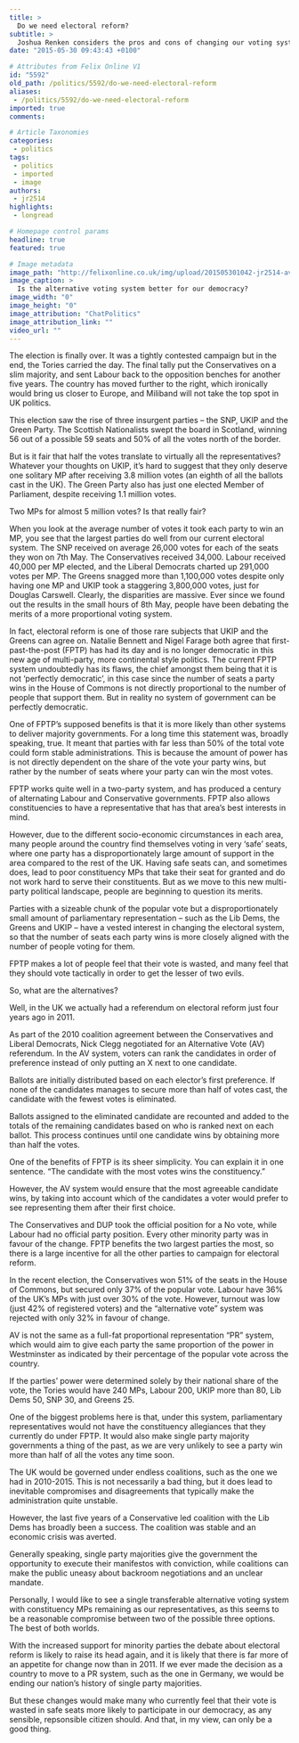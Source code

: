 ```yaml
---
title: >
  Do we need electoral reform?
subtitle: >
  Joshua Renken considers the pros and cons of changing our voting system
date: "2015-05-30 09:43:43 +0100"

# Attributes from Felix Online V1
id: "5592"
old_path: /politics/5592/do-we-need-electoral-reform
aliases:
 - /politics/5592/do-we-need-electoral-reform
imported: true
comments:

# Article Taxonomies
categories:
 - politics
tags:
 - politics
 - imported
 - image
authors:
 - jr2514
highlights:
 - longread

# Homepage control params
headline: true
featured: true

# Image metadata
image_path: "http://felixonline.co.uk/img/upload/201505301042-jr2514-av-vs-fptp.jpg"
image_caption: >
  Is the alternative voting system better for our democracy?
image_width: "0"
image_height: "0"
image_attribution: "ChatPolitics"
image_attribution_link: ""
video_url: ""
---
```


The election is finally over. It was a tightly contested campaign but in the end, the Tories carried the day. The final tally put the Conservatives on a slim majority, and sent Labour back to the opposition benches for another five years. The country has moved further to the right, which ironically would bring us closer to Europe, and Miliband will not take the top spot in UK politics.

This election saw the rise of three insurgent parties – the SNP, UKIP and the Green Party. The Scottish Nationalists swept the board in Scotland, winning 56 out of a possible 59 seats and 50% of all the votes north of the border.

But is it fair that half the votes translate to virtually all the representatives? Whatever your thoughts on UKIP, it’s hard to suggest that they only deserve one solitary MP after receiving 3.8 million votes (an eighth of all the ballots cast in the UK). The Green Party also has just one elected Member of Parliament, despite receiving 1.1 million votes.

Two MPs for almost 5 million votes? Is that really fair?

When you look at the average number of votes it took each party to win an MP, you see that the largest parties do well from our current electoral system. The SNP received on average 26,000 votes for each of the seats they won on 7th May. The Conservatives received 34,000. Labour received 40,000 per MP elected, and the Liberal Democrats charted up 291,000 votes per MP. The Greens snagged more than 1,100,000 votes despite only having one MP and UKIP took a staggering 3,800,000 votes, just for Douglas Carswell. Clearly, the disparities are massive. Ever since we found out the results in the small hours of 8th May, people have been debating the merits of a more proportional voting system.

In fact, electoral reform is one of those rare subjects that UKIP and the Greens can agree on. Natalie Bennett and Nigel Farage both agree that first-past-the-post (FPTP) has had its day and is no longer democratic in this new age of multi-party, more continental style politics. The current FPTP system undoubtedly has its flaws, the chief amongst them being that it is not ‘perfectly democratic’, in this case since the number of seats a party wins in the House of Commons is not directly proportional to the number of people that support them. But in reality no system of government can be perfectly democratic.

One of FPTP’s supposed benefits is that it is more likely than other systems to deliver majority governments. For a long time this statement was, broadly speaking, true. It meant that parties with far less than 50% of the total vote could form stable administrations. This is because the amount of power has is not directly dependent on the share of the vote your party wins, but rather by the number of seats where your party can win the most votes.

FPTP works quite well in a two-party system, and has produced a century of alternating Labour and Conservative governments. FPTP also allows constituencies to have a representative that has that area’s best interests in mind.

However, due to the different socio-economic circumstances in each area, many people around the country find themselves voting in very ‘safe’ seats, where one party has a disproportionately large amount of support in the area compared to the rest of the UK. Having safe seats can, and sometimes does, lead to poor constituency MPs that take their seat for granted and do not work hard to serve their constituents. But as we move to this new multi- party political landscape, people are beginning to question its merits.

Parties with a sizeable chunk of the popular vote but a disproportionately small amount of parliamentary representation – such as the Lib Dems, the Greens and UKIP – have a vested interest in changing the electoral system, so that the number of seats each party wins is more closely aligned with the number of people voting for them.

FPTP makes a lot of people feel that their vote is wasted, and many feel that they should vote tactically in order to get the lesser of two evils.

So, what are the alternatives?

Well, in the UK we actually had a referendum on electoral reform just four years ago in 2011.

As part of the 2010 coalition agreement between the Conservatives and Liberal Democrats, Nick Clegg negotiated for an Alternative Vote (AV) referendum. In the AV system, voters can rank the candidates in order of preference instead of only putting an X next to one candidate.

Ballots are initially distributed based on each elector’s first preference. If none of the candidates manages to secure more than half of votes cast, the candidate with the fewest votes is eliminated.

Ballots assigned to the eliminated candidate are recounted and added to the totals of the remaining candidates based on who is ranked next on each ballot. This process continues until one candidate wins by obtaining more than half the votes.

One of the benefits of FPTP is its sheer simplicity. You can explain it in one sentence. “The candidate with the most votes wins the constituency.”

However, the AV system would ensure that the most agreeable candidate wins, by taking into account which of the candidates a voter would prefer to see representing them after their first choice.

The Conservatives and DUP took the official position for a No vote, while Labour had no official party position. Every other minority party was in favour of the change. FPTP benefits the two largest parties the most, so there is a large incentive for all the other parties to campaign for electoral reform.

In the recent election, the Conservatives won 51% of the seats in the House of Commons, but secured only 37% of the popular vote. Labour have 36% of the UK’s MPs with just over 30% of the vote. However, turnout was low (just 42% of registered voters) and the “alternative vote” system was rejected with only 32% in favour of change.

AV is not the same as a full-fat proportional representation “PR” system, which would aim to give each party the same proportion of the power in Westminster as indicated by their percentage of the popular vote across the country.

If the parties’ power were determined solely by their national share of the vote, the Tories would have 240 MPs, Labour 200, UKIP more than 80, Lib Dems 50, SNP 30, and Greens 25.

One of the biggest problems here is that, under this system, parliamentary representatives would not have the constituency allegiances that they currently do under FPTP. It would also make single party majority governments a thing of the past, as we are very unlikely to see a party win more than half of all the votes any time soon.

The UK would be governed under endless coalitions, such as the one we had in 2010-2015. This is not necessarily a bad thing, but it does lead to inevitable compromises and disagreements that typically make the administration quite unstable.

However, the last five years of a Conservative led coalition with the Lib Dems has broadly been a success. The coalition was stable and an economic crisis was averted.

Generally speaking, single party majorities give the government the opportunity to execute their manifestos with conviction, while coalitions can make the public uneasy about backroom negotiations and an unclear mandate.

Personally, I would like to see a single transferable alternative voting system with constituency MPs remaining as our representatives, as this seems to be a reasonable compromise between two of the possible three options. The best of both worlds.

With the increased support for minority parties the debate about electoral reform is likely to raise its head again, and it is likely that there is far more of an appetite for change now than in 2011. If we ever made the decision as a country to move to a PR system, such as the one in Germany, we would be ending our nation’s history of single party majorities.

But these changes would make many who currently feel that their vote is wasted in safe seats more likely to participate in our democracy, as any sensible, repsonsible citizen should. And that, in my view, can only be a good thing.
